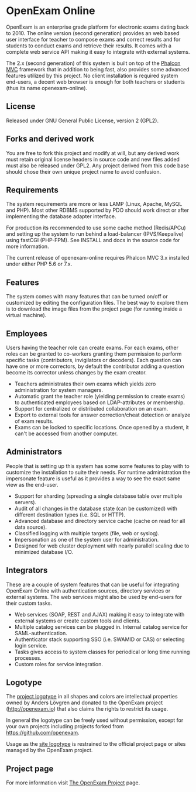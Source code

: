 # OpenExam Online

OpenExam is an enterprise grade platform for electronic exams dating back to 2010. The online 
version (second generation) provides an web based user interface for teacher to compose exams and 
correct results and for students to conduct exams and retrieve their results. It comes with a 
complete web service API making it easy to integrate with external systems.

The 2.x (second generation) of this system is built on top of the [Phalcon MVC](https://phalconphp.com/en/) 
framework that in addition to being fast, also provides some advanced features utilized by this
project. No client installation is required system end-users, a decent web browser is enough for both 
teachers or students (thus its name openexam-online).

## License

Released under GNU General Public License, version 2 (GPL2).

## Forks and derived work

You are free to fork this project and modify at will, but any derived work must retain original 
license headers in source code and new files added must also be released under GPL2. Any project 
derived from this code base should chose their own unique project name to avoid confusion.

## Requirements

The system requirements are more or less LAMP (Linux, Apache, MySQL and PHP). Most other RDBMS 
supported by PDO should work direct or after implementing the database adapter interface.

For production its recommended to use some cache method (Redis/APCu) and setting up the system
to run behind a load-balancer (IPVS/Keepalive) using fastCGI (PHP-FPM). See INSTALL and docs in 
the source code for more information.

The current release of openexam-online requires Phalcon MVC 3.x installed under either PHP 5.6
or 7.x.

## Features

The system comes with many features that can be turned on/off or customized by editing the 
configuration files. The best way to explore them is to download the image files from the project 
page (for running inside a virtual machine).

## Employees

Users having the teacher role can create exams. For each exams, other roles can be granted to
co-workers granting them permission to perform specific tasks (contributors, invigilators or
decoders). Each question can have one or more correctors, by default the contributor adding a
question become its corrector unless changes by the exam creator.

* Teachers administrates their own exams which yields zero administration for system managers.
* Automatic grant the teacher role (yielding permission to create exams) to authenticated employees based on LDAP-attributes or membership.
* Support for centralized or distributed collaboration on an exam.
* Export to external tools for answer correction/cheat detection or analyze of exam results.
* Exams can be locked to specific locations. Once opened by a student, it can't be accessed from another computer.

## Administrators

People that is setting up this system has some some features to play with to customize the 
installation to suite their needs. For runtime administration the impersonate feature is useful
as it provides a way to see the exact same view as the end-user.

* Support for sharding (spreading a single database table over multiple servers).
* Audit of all changes in the database state (can be customized) with different destination types (i.e. SQL or HTTP).
* Advanced database and directory service cache (cache on read for all data source).
* Classified logging with multiple targets (file, web or syslog).
* Impersonation as one of the system user for administration.
* Designed for web cluster deployment with nearly parallell scaling due to minimized database I/O.

## Integrators

These are a couple of system features that can be useful for integrating OpenExam Online with
authentication sources, directory services or external systems. The web services might also be
used by end-users for their custom tasks.

* Web services (SOAP, REST and AJAX) making it easy to integrate with external systems or create custom tools and clients.
* Multiple catalog services can be plugged in. Internal catalog service for SAML-authentication.
* Authenticator stack supporting SSO (i.e. SWAMID or CAS) or selecting login service.
* Tasks gives access to system classes for periodical or long time running processes.
* Custom roles for service integration.

## Logotype

The [project logotype](http://openexam.io/assets/img/logo-medium-normal.png) in all shapes and colors are intellectual properties owned by Anders Lövgren and donated to the OpenExam project (http://openexam.io) that also claims the rights to restrict its usage. 

In general the logotype can be freely used without permission, except for your own projects including projects forked from https://github.com/openexam. 

Usage as the <u>site logotype</u> is restrained to the official project page or sites managed by the OpenExam project. 

## Project page

For more information visit [The OpenExam Project](http://openexam.io) page.

